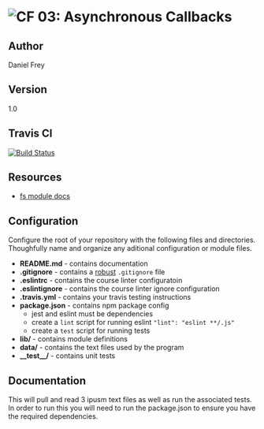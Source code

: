 ![CF](http://i.imgur.com/7v5ASc8.png) 03: Asynchronous Callbacks
===

## Author
Daniel Frey

## Version
1.0

## Travis CI
[![Build Status](https://travis-ci.com/fncreative/03-async-and-callbacks.svg?branch=master)](https://travis-ci.com/fncreative/03-async-and-callbacks)

## Resources
* [fs module docs](https://nodejs.org/api/fs.html)

## Configuration
Configure the root of your repository with the following files and directories. Thoughfully name and organize any aditional configuration or module files.
* **README.md** - contains documentation
* **.gitignore** - contains a [robust](http://gitignore.io) `.gitignore` file
* **.eslintrc** - contains the course linter configuratoin
* **.eslintignore** - contains the course linter ignore configuration
* **.travis.yml** - contains your travis testing instructions
* **package.json** - contains npm package config 
  * jest and eslint must be dependencies
  * create a `lint` script for running eslint `"lint": "eslint **/.js"`
  * create a `test` script for running tests
* **lib/** - contains module definitions
* **data/** - contains the text files used by the program
* **\_\_test\_\_/** - contains unit tests

##  Documentation
This will pull and read 3 ipusm text files as well as run the associated tests.
In order to run this you will need to run the package.json to ensure you have the required dependencies.
